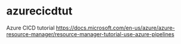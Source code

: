 # azurecicdtut
Azure CICD tutorial  https://docs.microsoft.com/en-us/azure/azure-resource-manager/resource-manager-tutorial-use-azure-pipelines

